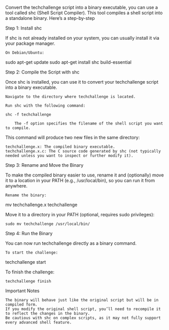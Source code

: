 Convert the techchallenge script into a binary executable, you can use a tool called shc (Shell Script Compiler). This tool compiles a shell script into a standalone binary. Here’s a step-by-step 

Step 1: Install shc

If shc is not already installed on your system, you can usually install it via your package manager.

    On Debian/Ubuntu:

sudo apt-get update
sudo apt-get install shc build-essential

Step 2: Compile the Script with shc

Once shc is installed, you can use it to convert your techchallenge script into a binary executable.

    Navigate to the directory where techchallenge is located.

    Run shc with the following command:

    shc -f techchallenge

        The -f option specifies the filename of the shell script you want to compile.

This command will produce two new files in the same directory:

    techchallenge.x: The compiled binary executable.
    techchallenge.x.c: The C source code generated by shc (not typically needed unless you want to inspect or further modify it).

Step 3: Rename and Move the Binary

To make the compiled binary easier to use, rename it and (optionally) move it to a location in your PATH (e.g., /usr/local/bin), so you can run it from anywhere.

    Rename the binary:

mv techchallenge.x techchallenge

Move it to a directory in your PATH (optional, requires sudo privileges):

    sudo mv techchallenge /usr/local/bin/

Step 4: Run the Binary

You can now run techchallenge directly as a binary command.

    To start the challenge:

techchallenge start

To finish the challenge:

    techchallenge finish

Important Notes

    The binary will behave just like the original script but will be in compiled form.
    If you modify the original shell script, you’ll need to recompile it to reflect the changes in the binary.
    Be cautious with shc on complex scripts, as it may not fully support every advanced shell feature.
